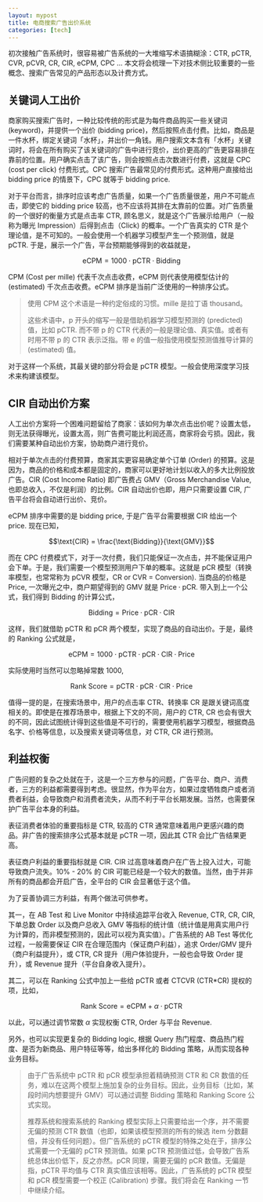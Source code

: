 ```yaml
---
layout: mypost
title: 电商搜索广告出价系统
categories: [tech]
---
```


初次接触广告系统时，很容易被广告系统的一大堆缩写术语搞糊涂：CTR, pCTR, CVR, pCVR, CR, CIR, eCPM, CPC ... 本文将会梳理一下对技术侧比较重要的一些概念、搜索广告常见的产品形态以及计费方式。

## 关键词人工出价

商家购买搜索广告时，一种比较传统的形式是为每件商品购买一些关键词 (keyword)，并提供一个出价 (bidding price)，然后按照点击付费。比如，商品是一件水杯，绑定关键词「水杯」，并出价一角钱。用户搜索文本含有「水杯」关键词时，将会在所有购买了该关键词的广告中进行竞价，出价更高的广告更容易排在靠前的位置。用户确实点击了该广告，则会按照点击次数进行付费，这就是 CPC (cost per click) 付费形式。CPC 搜索广告最常见的付费形式。这种用户直接给出 bidding price 的情景下，CPC 就等于 bidding price.

对于平台而言，排序时应该考虑广告质量，如果一个广告质量很差，用户不可能点击，即使它的 bidding price 较高，也不应该将其排在太靠前的位置。对广告质量的一个很好的衡量方式是点击率 CTR, 顾名思义，就是这个广告展示给用户（一般称为曝光 Impression）后得到点击（Click) 的概率。一个广告真实的 CTR 是个理论值，是不可知的。一般会使用一个机器学习模型产生一个预测值，就是 pCTR. 于是，展示一个广告，平台预期能够得到的收益就是，

$$\text{eCPM} = 1000 \cdot \text{pCTR} \cdot \text{Bidding}$$

CPM (Cost per mille) 代表千次点击收费，eCPM 则代表使用模型估计的 (estimated) 千次点击收费。eCPM 排序是当前广泛使用的一种排序公式。

> 使用 CPM 这个术语是一种约定俗成的习惯。mille 是拉丁语 thousand。
> 
> 这些术语中，p 开头的缩写一般是借助机器学习模型预测的 (predicted) 值，比如 pCTR. 而不带 p 的 CTR 代表的一般是理论值、真实值。或者有时用不带 p 的 CTR 表示泛指。带 e 的值一般指使用模型预测值推导计算的 (estimated) 值。

对于这样一个系统，其最关键的部分将会是 pCTR 模型。一般会使用深度学习技术来构建该模型。

## CIR 自动出价方案

人工出价方案将一个困难问题留给了商家：该如何为单次点击出价呢？设置太低，则无法获得曝光，设置太高，则广告费可能比利润还高，商家将会亏损。因此，我们需要某种自动出价方案，协助商户进行竞价。

相对于单次点击的付费预算，商家其实更容易确定单个订单 (Order) 的预算。这是因为，商品的价格和成本都是固定的，商家可以更好地计划以收入的多大比例投放广告。CIR (Cost Income Ratio) 即广告费占 GMV（Gross Merchandise Value, 也即总收入，不仅是利润）的比例。CIR 自动出价也即，用户只需要设置 CIR, 广告平台将会自动进行出价、竞价。

eCPM 排序中需要的是 bidding price, 于是广告平台需要根据 CIR 给出一个 price. 现在已知，

$$\text{CIR} = \frac{\text{Bidding}}{\text{GMV}}$$

而在 CPC 付费模式下，对于一次付费，我们只能保证一次点击，并不能保证用户会下单。于是，我们需要一个模型预测用户下单的概率。这就是 pCR 模型（转换率模型，也常常称为 pCVR 模型，CR or CVR = Conversion). 当商品的价格是 Price, 一次曝光之中，商户期望得到的 GMV 就是 $\text{Price} \cdot \text{pCR}$. 带入到上一个公式，我们得到 Bidding 的计算公式，

$$\text{Bidding} = \text{Price} \cdot \text{pCR} \cdot \text{CIR}$$

这样，我们就借助 pCTR 和 pCR 两个模型，实现了商品的自动出价。于是，最终的 Ranking 公式就是，

$$\text{eCPM} = 1000 \cdot \text{pCTR} \cdot \text{pCR} \cdot \text{CIR}\cdot \text{Price} $$

实际使用时当然可以忽略掉常数 $1000$,

$$\text{Rank Score} = \text{pCTR} \cdot \text{pCR} \cdot \text{CIR} \cdot \text{Price}$$

值得一提的是，在搜索场景中，用户的点击率 CTR、转换率 CR 是跟关键词高度相关的。即使是在推荐场景中，根据上下文的不同，用户的 CTR, CR 也会有很大的不同，因此试图统计得到这些值是不可行的，需要使用机器学习模型，根据商品名字、价格等信息，以及搜索关键词等信息，对 CTR, CR 进行预测。

## 利益权衡

广告问题的复杂之处就在于，这是一个三方参与的问题，广告平台、商户、消费者，三方的利益都需要得到考虑。很显然，作为平台方，如果过度牺牲商户或者消费者利益，会导致商户和消费者流失，从而不利于平台长期发展。当然，也需要保护广告平台本身的利益。

表征消费者体验的重要指标是 CTR, 较高的 CTR 通常意味着用户更感兴趣的商品。非广告的搜索排序公式基本就是 pCTR 一项，因此其 CTR 会比广告结果更高。

表征商户利益的重要指标就是 CIR. CIR 过高意味着商户在广告上投入过大，可能导致商户流失。10% - 20% 的 CIR 可能已经是一个较大的数值。当然，由于并非所有的商品都会开启广告，全平台的 CIR 会显著低于这个值。

为了妥善协调三方利益，有两个做法可供参考。

其一，在 AB Test 和 Live Monitor 中持续追踪平台收入 Revenue, CTR, CR, CIR, 下单总数 Order 以及商户总收入 GMV 等指标的统计值（统计值是用真实用户行为计算的，而非模型预测的，因此可以视为真实值）。广告系统的 AB Test 等优化过程，一般需要保证 CIR 在合理范围内（保证商户利益），追求 Order/GMV 提升（商户利益提升），或 CTR, CR 提升（用户体验提升，一般也会导致 Order 提升），或 Revenue 提升（平台自身收入提升）。

其二，可以在 Ranking 公式中加上一些给 pCTR 或者 CTCVR (CTR*CR) 提权的项，比如，

$$\text{Rank Score} = \text{eCPM} + \alpha \cdot \text{pCTR}$$

以此，可以通过调节常数 $\alpha$ 实现权衡 CTR, Order 与平台 Revenue.

另外，也可以实现更复杂的 Bidding logic, 根据 Query 热门程度、商品热门程度、是否为新商品、用户特征等等，给出多样化的 Bidding 策略，从而实现各种业务目标。

> 由于广告系统中 pCTR 和 pCR 模型承担着精确预测 CTR 和 CR 数值的任务，难以在这两个模型上施加复杂的业务目标。因此，业务目标（比如，某段时间内想要提升 GMV）可以通过调整 Bidding 策略和 Ranking Score 公式实现。
>
> 推荐系统和搜索系统的 Ranking 模型实际上只需要给出一个序，并不需要无偏的预测 CTR 数值（也即，如果该模型预测的所有的候选 item 分数翻倍，并没有任何问题）。但广告系统的 pCTR 模型的特殊之处在于，排序公式需要一个无偏的 pCTR 预测值。如果 pCTR 预测值过低，会导致广告系统总体出价低下，反之亦然。pCR 同理，需要无偏的 pCR 数值。无偏是指，pCTR 平均值与 CTR 真实值应该相等。因此，广告系统的 pCTR 模型和 pCR 模型需要一个校正 (Calibration) 步骤。我们将会在 Ranking 一节中继续介绍。

